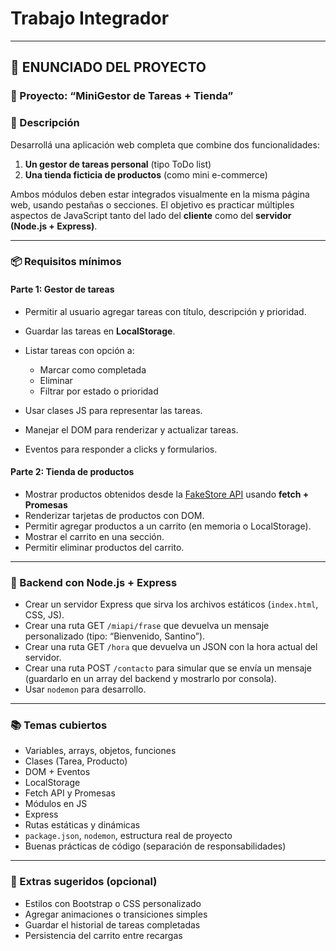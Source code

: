 # Trabajo Integrador

---

## 🎯 ENUNCIADO DEL PROYECTO

### 🧠 Proyecto: **“MiniGestor de Tareas + Tienda”**

### 📝 Descripción

Desarrollá una aplicación web completa que combine dos funcionalidades:

1. **Un gestor de tareas personal** (tipo ToDo list)
2. **Una tienda ficticia de productos** (como mini e-commerce)

Ambos módulos deben estar integrados visualmente en la misma página web, usando pestañas o secciones. El objetivo es practicar múltiples aspectos de JavaScript tanto del lado del **cliente** como del **servidor (Node.js + Express)**.

---

### 📦 Requisitos mínimos

#### Parte 1: Gestor de tareas

* Permitir al usuario agregar tareas con título, descripción y prioridad.
* Guardar las tareas en **LocalStorage**.
* Listar tareas con opción a:

  * Marcar como completada
  * Eliminar
  * Filtrar por estado o prioridad
* Usar clases JS para representar las tareas.
* Manejar el DOM para renderizar y actualizar tareas.
* Eventos para responder a clicks y formularios.

#### Parte 2: Tienda de productos

* Mostrar productos obtenidos desde la [FakeStore API](https://fakestoreapi.com/products) usando **fetch + Promesas**
* Renderizar tarjetas de productos con DOM.
* Permitir agregar productos a un carrito (en memoria o LocalStorage).
* Mostrar el carrito en una sección.
* Permitir eliminar productos del carrito.

---

### 🔧 Backend con Node.js + Express

* Crear un servidor Express que sirva los archivos estáticos (`index.html`, CSS, JS).
* Crear una ruta GET `/miapi/frase` que devuelva un mensaje personalizado (tipo: “Bienvenido, Santino”).
* Crear una ruta GET `/hora` que devuelva un JSON con la hora actual del servidor.
* Crear una ruta POST `/contacto` para simular que se envía un mensaje (guardarlo en un array del backend y mostrarlo por consola).
* Usar `nodemon` para desarrollo.

---

### 📚 Temas cubiertos

* Variables, arrays, objetos, funciones
* Clases (Tarea, Producto)
* DOM + Eventos
* LocalStorage
* Fetch API y Promesas
* Módulos en JS
* Express
* Rutas estáticas y dinámicas
* `package.json`, `nodemon`, estructura real de proyecto
* Buenas prácticas de código (separación de responsabilidades)

---

### 🚀 Extras sugeridos (opcional)

* Estilos con Bootstrap o CSS personalizado
* Agregar animaciones o transiciones simples
* Guardar el historial de tareas completadas
* Persistencia del carrito entre recargas
